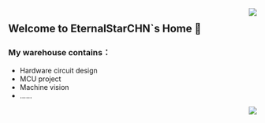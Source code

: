 <img align="right" src="https://github-readme-stats.vercel.app/api?username=EternalStarCHN&show_icons=true&icon_color=7CFC00&title_color=FFFF00&text_color=00FF00&bg_color=FFFFFF,000000,000000,000000" />

## Welcome to EternalStarCHN`s Home 👋  
### My warehouse contains：  
+ Hardware circuit design
+ MCU project  
+ Machine vision   
+ ......

<img align="right" src="https://github-readme-stats.vercel.app/api/top-langs/?username=EternalStarCHN&layout=compact" />
